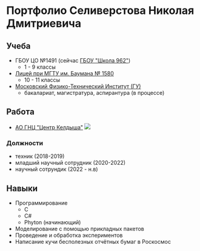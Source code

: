 # Портфолио Селиверстова Николая Дмитриевича
## Учеба
- ГБОУ ЦО №1491 (сейчас [ГБОУ "Школа 962"](https://sch962sv.mskobr.ru/))
  - 1 - 9  классы
- [Лицей при МГТУ им. Баумана № 1580](https://lycu1580.mskobr.ru/)
  - 10  - 11 классы
- [Московский Физико-Технический Институт (ГУ)](https://mipt.ru/)
  - бакалариат, магистратура, аспирантура (в процессе)

## Работа
- [АО ГНЦ "Центр Келдыша"](https://keldysh-space.ru/) 
![](https://mipt.ru/dasr/css/images/bazes/heat.png)

### Должности
- техник (2018-2019)
- младший научный сотрудник (2020-2022)
- научный сотрундик (2022 - н.в)

## Навыки
- Программирование
  - С
  - С#
  - Phyton (начинающий)
- Моделирование с помощью прикладных пакетов
- Проведение и обработка экспериментов
- Написание кучи бесполезных отчётных бумаг в Роскосмос